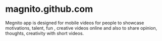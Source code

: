 # magnito.github.com
Megnito app is designed for mobile videos for people to showcase motivations, talent, fun , creative videos online and also to share opinion, thoughts, creativity with short videos.

